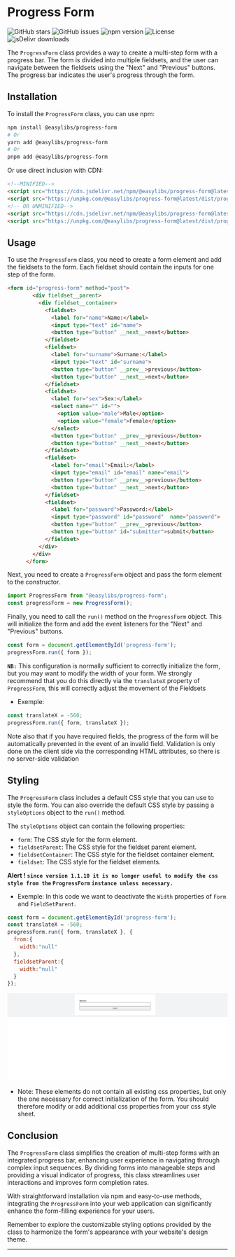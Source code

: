 # Progress Form

![GitHub stars](https://img.shields.io/github/stars/Nelsallg/easylibs?style=social)
![GitHub issues](https://img.shields.io/github/issues/Nelsallg/easylibs)
![npm version](https://img.shields.io/npm/v/@easylibs/progress-form.svg?style=flat)
![License](https://img.shields.io/badge/license-MIT-blue.svg)
![jsDelivr downloads](https://img.shields.io/jsdelivr/npm/hm/@easylibs/progress-form)

The `ProgressForm` class provides a way to create a multi-step form with a progress bar. The form is divided into multiple fieldsets, and the user can navigate between the fieldsets using the "Next" and "Previous" buttons. The progress bar indicates the user's progress through the form.

## Installation

To install the `ProgressForm` class, you can use npm:

```bash
npm install @easylibs/progress-form
# Or
yarn add @easylibs/progress-form
# Or
pnpm add @easylibs/progress-form
```

Or use direct inclusion with CDN:

```html
<!--MINIFIED-->
<script src="https://cdn.jsdelivr.net/npm/@easylibs/progress-form@latest/dist/progress-form.min.js"></script>
<script src="https://unpkg.com/@easylibs/progress-form@latest/dist/progress-form.min.js"></script>
<!-- OR UNMINIFIED-->
<script src="https://cdn.jsdelivr.net/npm/@easylibs/progress-form@latest/dist/progress-form.js"></script>
<script src="https://unpkg.com/@easylibs/progress-form@latest/dist/progress-form.js"></script>
```

## Usage

To use the `ProgressForm` class, you need to create a form element and add the fieldsets to the form. Each fieldset should contain the inputs for one step of the form.

```html
<form id="progress-form" method="post">
        <div fieldset__parent>
          <div fieldset__container>
            <fieldset>
              <label for="name">Name:</label>
              <input type="text" id="name">
              <button type="button" __next__>next</button>
            </fieldset>
            <fieldset>
              <label for="surname">Surname:</label>
              <input type="text" id="surname">
              <button type="button" __prev__>previous</button>
              <button type="button" __next__>next</button>
            </fieldset>
            <fieldset>
              <label for="sex">Sex:</label>
              <select name="" id="">
                <option value="male">Male</option>
                <option value="female">Female</option>
              </select>
              <button type="button" __prev__>previous</button>
              <button type="button" __next__>next</button>
            </fieldset>
            <fieldset>
              <label for="email">Email:</label>
              <input type="email" id="email" name="email">
              <button type="button" __prev__>previous</button>
              <button type="button" __next__>next</button>
            </fieldset>
            <fieldset>
              <label for="password">Password:</label>
              <input type="password" id="password"  name="password">
              <button type="button" __prev__>previous</button>
              <button type="button" id="submitter">submit</button>
            </fieldset>
          </div>
        </div>
      </form>
```

Next, you need to create a `ProgressForm` object and pass the form element to the constructor.

```javascript
import ProgressForm from "@easylibs/progress-form";
const progressForm = new ProgressForm();
```

Finally, you need to call the `run()` method on the `ProgressForm` object. This will initialize the form and add the event listeners for the "Next" and "Previous" buttons.

```javascript
const form = document.getElementById('progress-form');
progressForm.run({ form });
```

**`NB:`** This configuration is normally sufficient to correctly initialize the form, but you may want to modify the width of your form. We strongly recommend that you do this directly via the `translateX` property of `ProgressForm`, this will correctly adjust the movement of the Fieldsets

* Exemple:

```javascript
const translateX = -560;
progressForm.run({ form, translateX });
```

Note also that if you have required fields, the progress of the form will be automatically prevented in the event of an invalid field. Validation is only done on the client side via the corresponding HTML attributes, so there is no server-side validation

## Styling

The `ProgressForm` class includes a default CSS style that you can use to style the form. You can also override the default CSS style by passing a `styleOptions` object to the `run()` method.

The `styleOptions` object can contain the following properties:

* `form`: The CSS style for the form element.
* `fieldsetParent`: The CSS style for the fieldset parent element.
* `fieldsetContainer`: The CSS style for the fieldset container element.
* `fieldset`: The CSS style for the fieldset elements.

**Alert ! `since version 1.1.10 it is no longer useful to modify the css style from the` `ProgressForm` `instance unless necessary.`**

* Exemple:
In this code we want to deactivate the `Width` properties of `Form` and `FieldSetParent`.

```javascript
const form = document.getElementById('progress-form');
const translateX = -560;
progressForm.run({ form, translateX }, {
  from:{
    width:"null"
  },
  fieldsetParent:{
    width:"null"
  }
});
```

![A preview of the first fieldset](./src/assets/form-image.png)

* Note:  These elements do not contain all existing css properties, but only the one necessary for correct initialization of the form. You should therefore modify or add additional css properties from your css style sheet.

## Conclusion

The `ProgressForm` class simplifies the creation of multi-step forms with an integrated progress bar, enhancing user experience in navigating through complex input sequences. By dividing forms into manageable steps and providing a visual indicator of progress, this class streamlines user interactions and improves form completion rates.

With straightforward installation via npm and easy-to-use methods, integrating the `ProgressForm` into your web application can significantly enhance the form-filling experience for your users.

Remember to explore the customizable styling options provided by the class to harmonize the form's appearance with your website's design theme.

---
